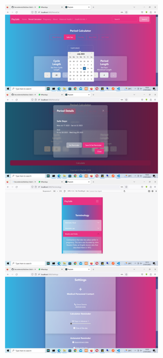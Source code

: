 <img src="PlalysafeImages/Playsafe1.png">
<img src="PlalysafeImages/Playsafe2.png">
<img src="PlalysafeImages/Playsafe3.png">
<img src="PlalysafeImages/Playsafe4.png">
